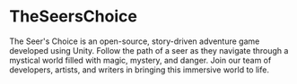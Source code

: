 # TheSeersChoice
The Seer's Choice is an open-source, story-driven adventure game developed using Unity. Follow the path of a seer as they navigate through a mystical world filled with magic, mystery, and danger. Join our team of developers, artists, and writers in bringing this immersive world to life.
